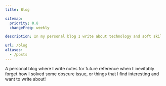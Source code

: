 ```yaml
---
title: Blog

sitemap:
  priority: 0.8
  changeFreq: weekly

description: In my personal blog I write about technology and soft skills that I find interesting and contribute to becoming a better developer, be it directly or indirectly. I also write short how-to posts on specific topics for future reference.

url: /blog
aliases:
  - /posts
---
```


A personal blog where I write notes for future reference when I inevitably forget how I solved some obscure issue, or things that I find interesting and want to write about!
